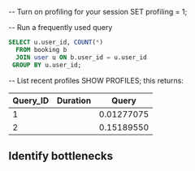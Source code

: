 -- Turn on profiling for your session
SET profiling = 1;

-- Run a frequently used query
```sql
SELECT u.user_id, COUNT(*) 
  FROM booking b
  JOIN user u ON b.user_id = u.user_id
 GROUP BY u.user_id;
```
  
-- List recent profiles
SHOW PROFILES;
this returns:

| Query_ID | Duration | Query |
| --- | ---| --- | 
| 1 | | 0.01277075 | |SHOW WARNINGS |
| 2 | | 0.15189550 | | SELECT u.user_id, COUNT(*) \n  FROM booking b\n  JOIN user u ON b.user_id = u.user_id\n GROUP BY u.user_id |

## Identify bottlenecks
